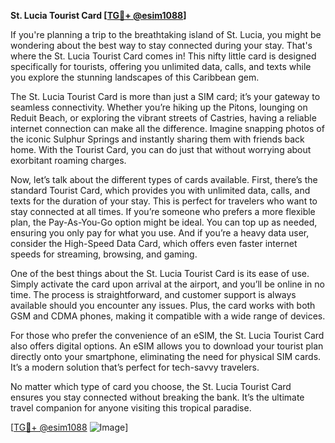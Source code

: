 **St. Lucia Tourist Card [[TG💪+ @esim1088](https://t.me/s/esim1088)]**

If you're planning a trip to the breathtaking island of St. Lucia, you might be wondering about the best way to stay connected during your stay. That's where the St. Lucia Tourist Card comes in! This nifty little card is designed specifically for tourists, offering you unlimited data, calls, and texts while you explore the stunning landscapes of this Caribbean gem.

The St. Lucia Tourist Card is more than just a SIM card; it’s your gateway to seamless connectivity. Whether you’re hiking up the Pitons, lounging on Reduit Beach, or exploring the vibrant streets of Castries, having a reliable internet connection can make all the difference. Imagine snapping photos of the iconic Sulphur Springs and instantly sharing them with friends back home. With the Tourist Card, you can do just that without worrying about exorbitant roaming charges.

Now, let’s talk about the different types of cards available. First, there’s the standard Tourist Card, which provides you with unlimited data, calls, and texts for the duration of your stay. This is perfect for travelers who want to stay connected at all times. If you’re someone who prefers a more flexible plan, the Pay-As-You-Go option might be ideal. You can top up as needed, ensuring you only pay for what you use. And if you’re a heavy data user, consider the High-Speed Data Card, which offers even faster internet speeds for streaming, browsing, and gaming.

One of the best things about the St. Lucia Tourist Card is its ease of use. Simply activate the card upon arrival at the airport, and you’ll be online in no time. The process is straightforward, and customer support is always available should you encounter any issues. Plus, the card works with both GSM and CDMA phones, making it compatible with a wide range of devices.

For those who prefer the convenience of an eSIM, the St. Lucia Tourist Card also offers digital options. An eSIM allows you to download your tourist plan directly onto your smartphone, eliminating the need for physical SIM cards. It’s a modern solution that’s perfect for tech-savvy travelers.

No matter which type of card you choose, the St. Lucia Tourist Card ensures you stay connected without breaking the bank. It’s the ultimate travel companion for anyone visiting this tropical paradise.

[[TG💪+ @esim1088](https://t.me/s/esim1088) ![Image](https://i.postimg.cc/Y0z9fWf4/image.png)]